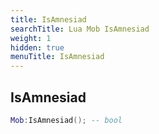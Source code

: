 ```yaml
---
title: IsAmnesiad
searchTitle: Lua Mob IsAmnesiad
weight: 1
hidden: true
menuTitle: IsAmnesiad
---
```

## IsAmnesiad
```lua
Mob:IsAmnesiad(); -- bool
```